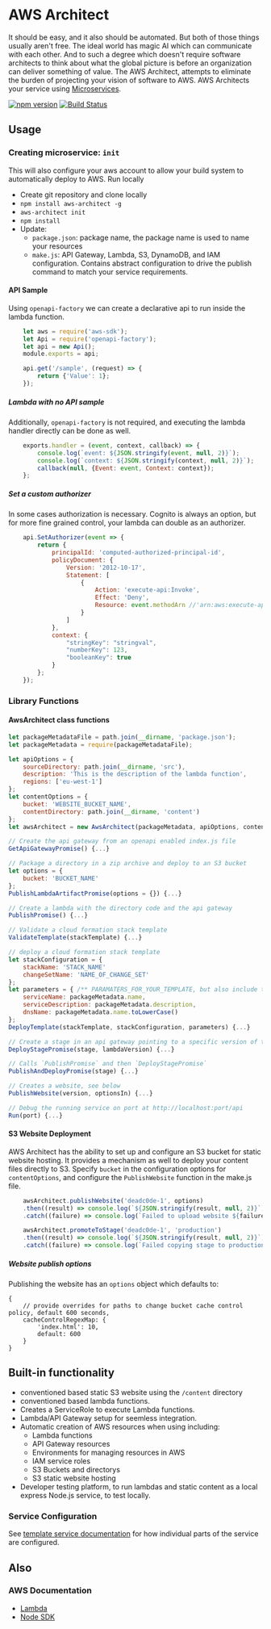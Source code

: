 # AWS Architect
It should be easy, and it also should be automated. But both of those things usually aren't free.  The ideal world has magic AI which can communicate with each other.  And to such a degree which doesn't require software architects to think about what the global picture is before an organization can deliver something of value.  The AWS Architect, attempts to eliminate the burden of projecting your vision of software to AWS.  AWS Architects your service using [Microservices](./docs/microservices/index.md).

[![npm version](https://badge.fury.io/js/aws-architect.svg)](https://badge.fury.io/js/aws-architect)
[![Build Status](https://travis-ci.org/wparad/aws-architect.js.svg?branch=master)](https://travis-ci.org/wparad/aws-architect.js)

## Usage

### Creating microservice: `init`
This will also configure your aws account to allow your build system to automatically deploy to AWS. Run locally

* Create git repository and clone locally
* `npm install aws-architect -g`
* `aws-architect init`
* `npm install`
* Update:
	* `package.json`: package name, the package name is used to name your resources
	* `make.js`: API Gateway, Lambda, S3, DynamoDB, and IAM configuration. Contains abstract configuration to drive the publish command to match your service requirements.

#### API Sample
Using `openapi-factory` we can create a declarative api to run inside the lambda function.

```javascript
	let aws = require('aws-sdk');
	let Api = require('openapi-factory');
	let api = new Api();
	module.exports = api;

	api.get('/sample', (request) => {
		return {'Value': 1};
	});
```

##### Lambda with no API sample
Additionally, `openapi-factory` is not required, and executing the lambda handler directly can be done as well.

```javascript
	exports.handler = (event, context, callback) => {
		console.log(`event: ${JSON.stringify(event, null, 2)}`);
		console.log(`context: ${JSON.stringify(context, null, 2)}`);
		callback(null, {Event: event, Context: context});
	};
```
##### Set a custom authorizer
In some cases authorization is necessary. Cognito is always an option, but for more fine grained control, your lambda can double as an authorizer.

```javascript
	api.SetAuthorizer(event => {
		return {
			principalId: 'computed-authorized-principal-id',
			policyDocument: {
				Version: '2012-10-17',
				Statement: [
					{
						Action: 'execute-api:Invoke',
						Effect: 'Deny',
						Resource: event.methodArn //'arn:aws:execute-api:*:*:*'
					}
				]
			},
			context: {
				"stringKey": "stringval",
				"numberKey": 123,
				"booleanKey": true
			}
		};
	});
```

### Library Functions
#### AwsArchitect class functions

```javascript
let packageMetadataFile = path.join(__dirname, 'package.json');
let packageMetadata = require(packageMetadataFile);

let apiOptions = {
	sourceDirectory: path.join(__dirname, 'src'),
	description: 'This is the description of the lambda function',
	regions: ['eu-west-1']
};
let contentOptions = {
	bucket: 'WEBSITE_BUCKET_NAME',
	contentDirectory: path.join(__dirname, 'content')
};
let awsArchitect = new AwsArchitect(packageMetadata, apiOptions, contentOptions);

// Create the api gateway from an openapi enabled index.js file
GetApiGatewayPromise() {...}

// Package a directory in a zip archive and deploy to an S3 bucket
let options = {
	bucket: 'BUCKET_NAME'
};
PublishLambdaArtifactPromise(options = {}) {...}

// Create a lambda with the directory code and the api gateway
PublishPromise() {...}

// Validate a cloud formation stack template
ValidateTemplate(stackTemplate) {...}

// deploy a cloud formation stack template
let stackConfiguration = {
	stackName: 'STACK_NAME'
	changeSetName: 'NAME_OF_CHANGE_SET'
};
let parameters = { /** PARAMATERS_FOR_YOUR_TEMPLATE, but also include these unless being overwritten in your template */
	serviceName: packageMetadata.name,
	serviceDescription: packageMetadata.description,
	dnsName: packageMetadata.name.toLowerCase()
};
DeployTemplate(stackTemplate, stackConfiguration, parameters) {...}

// Create a stage in an api gateway pointing to a specific version of the lambda function
DeployStagePromise(stage, lambdaVersion) {...}

// Calls `PublishPromise` and then `DeployStagePromise`
PublishAndDeployPromise(stage) {...}

// Creates a website, see below
PublishWebsite(version, optionsIn) {...}

// Debug the running service on port at http://localhost:port/api
Run(port) {...}

```

#### S3 Website Deployment
AWS Architect has the ability to set up and configure an S3 bucket for static website hosting. It provides a mechanism as well to deploy your content files directly to S3.
Specify `bucket` in the configuration options for `contentOptions`, and configure the `PublishWebsite` function in the make.js file.

```javascript
	awsArchitect.publishWebsite('deadc0de-1', options)
	.then((result) => console.log(`${JSON.stringify(result, null, 2)}`))
	.catch((failure) => console.log(`Failed to upload website ${failure} - ${JSON.stringify(failure, null, 2)}`));

	awsArchitect.promoteToStage('deadc0de-1', 'production')
	.then((result) => console.log(`${JSON.stringify(result, null, 2)}`))
	.catch((failure) => console.log(`Failed copying stage to production ${failure} - ${JSON.stringify(failure, null, 2)}`));
```

##### Website publish options
Publishing the website has an `options` object which defaults to:
```
{	
	// provide overrides for paths to change bucket cache control policy, default 600 seconds,
	cacheControlRegexMap: {
		'index.html': 10,
		default: 600
	}
}
```
## Built-in functionality

* conventioned based static S3 website using the `/content` directory
* conventioned based lambda functions.
* Creates a ServiceRole to execute Lambda functions.
* Lambda/API Gateway setup for seemless integration.
* Automatic creation of AWS resources when using including:
	* Lambda functions
	* API Gateway resources
	* Environments for managing resources in AWS
	* IAM service roles
	* S3 Buckets and directorys
	* S3 static website hosting
* Developer testing platform, to run lambdas and static content as a local express Node.js service, to test locally.

### Service Configuration
See [template service documentation](./bin/template/README.md) for how individual parts of the service are configured.

## Also

### AWS Documentation

* [Lambda](http://docs.aws.amazon.com/AWSJavaScriptSDK/latest/AWS/Lambda.html)
* [Node SDK](http://docs.aws.amazon.com/AWSJavaScriptSDK/guide/node-configuring.html)